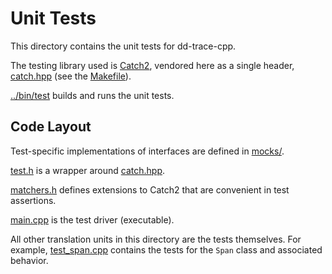 Unit Tests
==========
This directory contains the unit tests for dd-trace-cpp.

The testing library used is [Catch2][1], vendored here as a single header,
[catch.hpp](catch.cpp) (see the [Makefile](Makefile)).

[../bin/test](../bin/test) builds and runs the unit tests.

Code Layout
-----------
Test-specific implementations of interfaces are defined in [mocks/](mocks).

[test.h](test.h) is a wrapper around [catch.hpp](catch.hpp).

[matchers.h](matchers.h) defines extensions to Catch2 that are convenient in
test assertions.

[main.cpp](main.cpp) is the test driver (executable).

All other translation units in this directory are the tests themselves.  For
example, [test_span.cpp](test_span.cpp) contains the tests for the `Span` class
and associated behavior.

[1]: https://github.com/catchorg/Catch2/tree/v2.x
